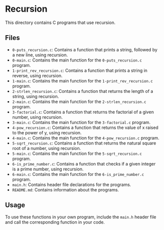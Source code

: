 # Recursion

This directory contains C programs that use recursion.

## Files

- `0-puts_recursion.c`: Contains a function that prints a string, followed by a new line, using recursion.
- `0-main.c`: Contains the main function for the `0-puts_recursion.c` program.
- `1-print_rev_recursion.c`: Contains a function that prints a string in reverse, using recursion.
- `1-main.c`: Contains the main function for the `1-print_rev_recursion.c` program.
- `2-strlen_recursion.c`: Contains a function that returns the length of a string, using recursion.
- `2-main.c`: Contains the main function for the `2-strlen_recursion.c` program.
- `3-factorial.c`: Contains a function that returns the factorial of a given number, using recursion.
- `3-main.c`: Contains the main function for the `3-factorial.c` program.
- `4-pow_recursion.c`: Contains a function that returns the value of x raised to the power of y, using recursion.
- `4-main.c`: Contains the main function for the `4-pow_recursion.c` program.
- `5-sqrt_recursion.c`: Contains a function that returns the natural square root of a number, using recursion.
- `5-main.c`: Contains the main function for the `5-sqrt_recursion.c` program.
- `6-is_prime_number.c`: Contains a function that checks if a given integer is a prime number, using recursion.
- `6-main.c`: Contains the main function for the `6-is_prime_number.c` program.
- `main.h`: Contains header file declarations for the programs.
- `README.md`: Contains information about the programs.

## Usage

To use these functions in your own program, include the `main.h` header file and call the corresponding function in your code.
